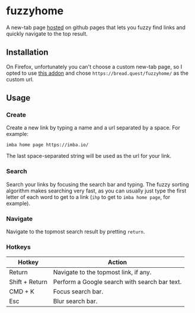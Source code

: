 # fuzzyhome

A new-tab page [hosted](https://bread.quest/fuzzyhome/) on github pages
that lets you fuzzy find links and quickly navigate to the top result.

## Installation
On Firefox, unfortunately you can't choose a custom new-tab page,
so I opted to use [this addon](https://addons.mozilla.org/en-US/firefox/addon/new-tab-override)
and chose `https://bread.quest/fuzzyhome/` as the custom url.

## Usage

### Create
Create a new link by typing a name and a url separated by a space.
For example:
```
imba home page https://imba.io/
```
The last space-separated string will be used as the url for your link.

### Search
Search your links by focusing the search bar and typing.
The fuzzy sorting algorithm makes searching very fast,
as you can usually just type the first letter of each word to get to a link (`ihp` to get to `imba home page`, for example).

### Navigate
Navigate to the topmost search result by pretting `return`.

### Hotkeys
Hotkey | Action
-|-
Return | Navigate to the topmost link, if any.
Shift + Return | Perform a Google search with search bar text.
CMD + K | Focus search bar.
Esc | Blur search bar.
